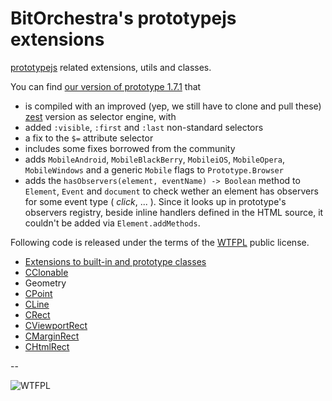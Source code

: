 # BitOrchestra's prototypejs extensions

[prototypejs](http://prototypejs.org) related extensions, utils and classes.

You can find [our version of prototype 1.7.1](lib/prototype.js) that 
* is compiled with an improved (yep, we still have to clone and pull these) [zest](https://github.com/chjj/zest) version as selector engine, with
 * added <code>:visible</code>, <code>:first</code> and <code>:last</code> non-standard selectors
 * a fix to the <code>$=</code> attribute selector
* includes some fixes borrowed from the community
* adds <code>MobileAndroid</code>, <code>MobileBlackBerry</code>, <code>MobileiOS</code>, <code>MobileOpera</code>, <code>MobileWindows</code> and a generic <code>Mobile</code> flags to <code>Prototype.Browser</code>
* adds the <code>hasObservers(element, eventName) -> Boolean</code> method to <code>Element</code>, <code>Event</code> and <code>document</code> to check wether an element has observers for some event type ( *click*, ... ). 
Since it looks up in prototype's observers registry, beside inline handlers defined in the HTML source, it couldn't be added via <code>Element.addMethods</code>.

Following code is released under the terms of the [WTFPL](http://www.wtfpl.net/) public license.

* [Extensions to built-in and prototype classes](BO.prototype.extensions.md)
* [CClonable](clonable/CClonable.md)
* Geometry
 * [CPoint](geometry/CPoint.md)
 * [CLine](geometry/CLine.md)
 * [CRect](geometry/CRect.md)
 * [CViewportRect](geometry/CViewportRect.md)
 * [CMarginRect](geometry/CMarginRect.md)
 * [CHtmlRect](geometry/CHtmlRect.md)
 
--

![WTFPL](http://www.wtfpl.net/wp-content/uploads/2012/12/wtfpl-badge-1.png)
